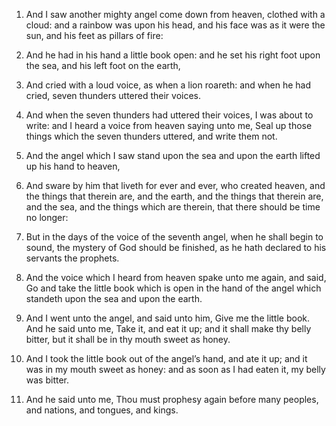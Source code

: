 1. And I saw another mighty angel come down from heaven, clothed
with a cloud: and a rainbow was upon his head, and his face was as it
were the sun, and his feet as pillars of fire:

2. And he had in his
hand a little book open: and he set his right foot upon the sea, and
his left foot on the earth,

3. And cried with a loud voice, as when
a lion roareth: and when he had cried, seven thunders uttered their
voices.

4. And when the seven thunders had uttered their voices, I was about
to write: and I heard a voice from heaven saying unto me, Seal up
those things which the seven thunders uttered, and write them not.

5. And the angel which I saw stand upon the sea and upon the earth
lifted up his hand to heaven,

6. And sware by him that liveth for
ever and ever, who created heaven, and the things that therein are,
and the earth, and the things that therein are, and the sea, and the
things which are therein, that there should be time no longer:

7. But in the days of the voice of the seventh angel, when he shall begin
to sound, the mystery of God should be finished, as he hath declared
to his servants the prophets.

8. And the voice which I heard from heaven spake unto me again, and
said, Go and take the little book which is open in the hand of the
angel which standeth upon the sea and upon the earth.

9. And I went unto the angel, and said unto him, Give me the little
book. And he said unto me, Take it, and eat it up; and it shall make
thy belly bitter, but it shall be in thy mouth sweet as honey.

10. And I took the little book out of the angel’s hand, and ate it
up; and it was in my mouth sweet as honey: and as soon as I had eaten
it, my belly was bitter.

11. And he said unto me, Thou must prophesy again before many
peoples, and nations, and tongues, and kings.